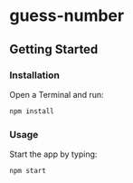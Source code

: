 # guess-number

## Getting Started

### Installation

Open a Terminal and run:

```sh
npm install
```

### Usage

Start the app by typing:

```sh
npm start
```
